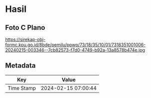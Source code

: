 # Hasil

## Foto C Plano

https://sirekap-obj-formc.kpu.go.id/8bde/pemilu/ppwp/73/18/35/10/01/7318351001006-20240215-003346--7cb82573-f7d0-4749-b92a-13a8578b474e.jpg


## Metadata

| Key        | Value               |
| ---------- | ------------------- |
| Time Stamp | 2024-02-15 07:00:44 |



